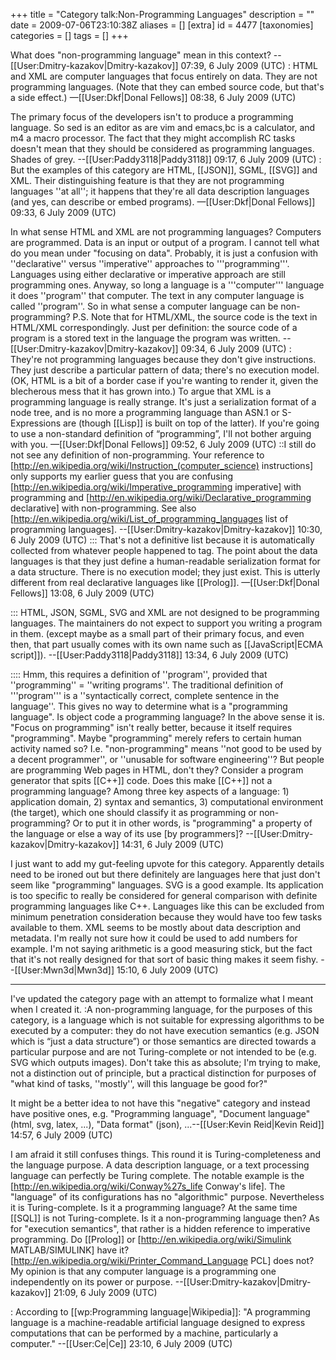 +++
title = "Category talk:Non-Programming Languages"
description = ""
date = 2009-07-06T23:10:38Z
aliases = []
[extra]
id = 4477
[taxonomies]
categories = []
tags = []
+++

What does "non-programming language" mean in this context? --[[User:Dmitry-kazakov|Dmitry-kazakov]] 07:39, 6 July 2009 (UTC)
: HTML and XML are computer languages that focus entirely on data. They are not programming languages. (Note that they can embed source code, but that's a side effect.) —[[User:Dkf|Donal Fellows]] 08:38, 6 July 2009 (UTC)

The primary focus of the developers isn't to produce a programming language. So sed is an editor as are vim and emacs,bc is a calculator, and m4 a macro processor. The fact that they might accomplish RC tasks doesn't mean that they should be considered as programming languages. Shades of grey.  --[[User:Paddy3118|Paddy3118]] 09:17, 6 July 2009 (UTC)
: But the examples of this category are HTML, [[JSON]], SGML, [[SVG]] and XML. Their distinguishing feature is that they are not programming languages ''at all''; it happens that they're all data description languages (and yes, can describe or embed programs). —[[User:Dkf|Donal Fellows]] 09:33, 6 July 2009 (UTC)

In what sense HTML and XML are not programming languages? Computers are programmed. Data is an input or output of a program. I cannot tell what do you mean under "focusing on data". Probably, it is just a confusion with ''declarative'' versus ''imperative'' approaches to '''programming'''. Languages using either declarative or imperative approach are still programming ones. Anyway, so long a language is a '''computer''' language it does ''program'' that computer. The text in any computer language is called ''program''. So in what sense a computer language can be non-programming? P.S. Note that for HTML/XML, the source code is the text in HTML/XML correspondingly. Just per definition: the source code of a program is a stored text in the language the program was written. --[[User:Dmitry-kazakov|Dmitry-kazakov]] 09:34, 6 July 2009 (UTC)
: They're not programming languages because they don't give instructions. They just describe a particular pattern of data; there's no execution model. (OK, HTML is a bit of a border case if you're wanting to render it, given the blecherous mess that it has grown into.) To argue that XML is a programming language is really strange. It's just a serialization format of a node tree, and is no more a programming language than ASN.1 or S-Expressions are (though [[Lisp]] is built on top of the latter). If you're going to use a non-standard definition of “programming”, I'll not bother arguing with you. —[[User:Dkf|Donal Fellows]] 09:52, 6 July 2009 (UTC)
::I still do not see any definition of non-programming. Your reference to [http://en.wikipedia.org/wiki/Instruction_(computer_science) instructions] only supports my earlier guess that you are confusing [http://en.wikipedia.org/wiki/Imperative_programming imperative] with programming and [http://en.wikipedia.org/wiki/Declarative_programming declarative] with non-programming. See also [http://en.wikipedia.org/wiki/List_of_programming_languages list of programming languages]. --[[User:Dmitry-kazakov|Dmitry-kazakov]] 10:30, 6 July 2009 (UTC)
::: That's not a definitive list because it is automatically collected from whatever people happened to tag. The point about the data languages is that they just define a human-readable serialization format for a data structure. There is no execution model; they just exist. This is utterly different from real declarative languages like [[Prolog]]. —[[User:Dkf|Donal Fellows]] 13:08, 6 July 2009 (UTC)

::: HTML, JSON, SGML, SVG and XML are not designed to be programming languages. The maintainers do not expect  to support you writing a program in them. (except maybe as a small part of their primary focus, and even then, that part usually comes with its own name such as [[JavaScript|ECMA script]]). --[[User:Paddy3118|Paddy3118]] 13:34, 6 July 2009 (UTC)

:::: Hmm, this requires a definition of ''program'', provided that ''programming'' = ''writing programs''. The traditional definition of '''program''' is a ''syntactically correct, complete sentence in the language''. This gives no way to determine what is a "programming language". Is object code a programming language? In the above sense it is. "Focus on programming" isn't really better, because it itself requires "programming". Maybe "programming" merely refers to certain human activity named so? I.e. "non-programming" means ''not good to be used by a decent programmer'', or ''unusable for software engineering''? But people are programming Web pages in HTML, don't they? Consider a program generator that spits [[C++]] code. Does this make [[C++]] not a programming language? Among three key aspects of a language: 1) application domain, 2) syntax and semantics, 3) computational environment (the target), which one should classify it as programming or non-programming? Or to put it in other words, is "programming" a property of the language or else a way of its use [by programmers]? --[[User:Dmitry-kazakov|Dmitry-kazakov]] 14:31, 6 July 2009 (UTC)

I just want to add my gut-feeling upvote for this category. Apparently details need to be ironed out but there definitely are languages here that just don't seem like "programming" languages. SVG is a good example. Its application is too specific to really be considered for general comparison with definite programming languages like C++. Languages like this can be excluded from minimum penetration consideration because they would have too few tasks available to them. XML seems to be mostly about data description and metadata. I'm really not sure how it could be used to add numbers for example. I'm not saying arithmetic is a good measuring stick, but the fact that it's not really designed for that sort of basic thing makes it seem fishy. --[[User:Mwn3d|Mwn3d]] 15:10, 6 July 2009 (UTC)
<hr>
I've updated the category page with an attempt to formalize what I meant when I created it.
:A non-programming language, for the purposes of this category, is a language which is not suitable for expressing algorithms to be executed by a computer: they do not have execution semantics (e.g. JSON which is “just a data structure”) or those semantics are directed towards a particular purpose and are not Turing-complete or not intended to be (e.g. SVG which outputs images).
Don't take this as absolute; I'm trying to make, not a distinction out of principle, but a practical distinction for purposes of "what kind of tasks, ''mostly'', will this language be good for?" 

It might be a better idea to not have this "negative" category and instead have positive ones, e.g. "Programming language", "Document language" (html, svg, latex, ...), "Data format" (json), ...--[[User:Kevin Reid|Kevin Reid]] 14:57, 6 July 2009 (UTC)

I am afraid it still confuses things. This round it is Turing-completeness and the language purpose. A data description language, or a text processing language can perfectly be Turing complete. The notable example is the [http://en.wikipedia.org/wiki/Conway%27s_life Conway's life]. The "language" of its configurations has no "algorithmic" purpose. Nevertheless it is Turing-complete. Is it a programming language? At the same time [[SQL]] is not Turing-complete. Is it a non-programming language then? As for "execution semantics", that rather is a hidden reference to imperative programming. Do [[Prolog]] or [http://en.wikipedia.org/wiki/Simulink MATLAB/SIMULINK] have it? [http://en.wikipedia.org/wiki/Printer_Command_Language PCL] does not? My opinion is that any computer language is a programming one independently on its power or purpose. --[[User:Dmitry-kazakov|Dmitry-kazakov]] 21:09, 6 July 2009 (UTC)

: According to [[wp:Programming language|Wikipedia]]: "A programming language is a machine-readable artificial language designed to express computations that can be performed by a machine, particularly a computer." --[[User:Ce|Ce]] 23:10, 6 July 2009 (UTC)
